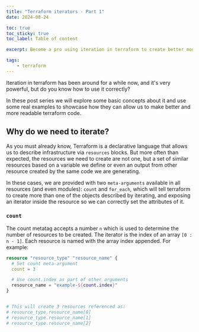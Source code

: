 ```yaml
---
title: "Terraform iterators - Part 1"
date: 2024-08-24

toc: true
toc_sticky: true
toc_label: Table of content

excerpt: Become a pro using iteration in terraform to create better modules.

tags:
    - terraform
---
```


Iteration in terraform has been around for a while now, and it's very powerful, but do you know how to use it correctly?

In these post series we will explore some basic concepts about it and use some real examples to showcase how they can allow us to make better and more readable terraform code.

## Why do we need to iterate?

As you must already know, Terraform is a declarative language that allows us to describe infrastructure via `resources` blocks. But more often than expected, the resources we need to create are not one, but a set of similar resources based on a variable we define or even an output from other resource created by the same code we are generating.

In these cases, we are provided with two `meta-arguments` available in all resources (and even modules): `count` and `for_each`, which will tell terraform to create more than one of the objects described by iterating, and exposing an iterator inside the resource so we can correctly set the attributes of it.

### `count`

The count metatag accepts a number `n` which is used to determine the number of resources to be created. The iterator is the index of an array `[0 : n - 1]`. Each resource is named with the array index appended. For example:

```terraform
resource "resource_type" "resource_name" {
  # Set count meta-argument
  count = 3

  # Use count.index as part of other arguments
  resource_name = "example-${count.index}"
}


# This will create 3 resources referenced as:
# resource_type.resource_name[0]
# resource_type.resource_name[1]
# resource_type.resource_name[2]

```

